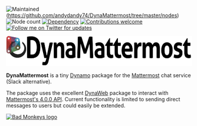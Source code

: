 ![Maintained](https://img.shields.io/badge/maintained-no-red.svg) (https://github.com/andydandy74/DynaMattermost/tree/master/nodes) ![Node count](https://img.shields.io/badge/node%20count-7-brightgreen.svg) [![Dependency](https://img.shields.io/badge/dependency-DynaWeb-brightgreen.svg)](https://github.com/radumg/DynaWeb) [![Contributions welcome](https://img.shields.io/badge/contributions-welcome-brightgreen.svg?style=flat)](https://github.com/andydandy74/DynaMattermost/blob/master/.github/CONTRIBUTING.md) [![Follow me on Twitter for updates](https://img.shields.io/twitter/follow/a_dieckmann.svg?label=Follow&style=social)](https://twitter.com/a_dieckmann)

![DynaMattermost logo](https://raw.githubusercontent.com/andydandy74/DynaMattermost/master/icon/raw/DynaMattermostLogo.png)

**DynaMattermost** is a tiny [Dynamo](http://www.dynamobim.com) package for the [Mattermost](https://mattermost.com/) chat service (Slack alternative).

The package uses the excellent [DynaWeb](https://github.com/radumg/DynaWeb) package to interact with [Mattermost's 4.0.0 API](https://api.mattermost.com/). Current functionality is limited to sending direct messages to users but could easily be extended.

[![Bad Monkeys logo](https://www.badmonkeys.net/wp-content/uploads/2016/12/BadMonkey_finalLogo-01.png)](http://www.badmonkeys.net/)
